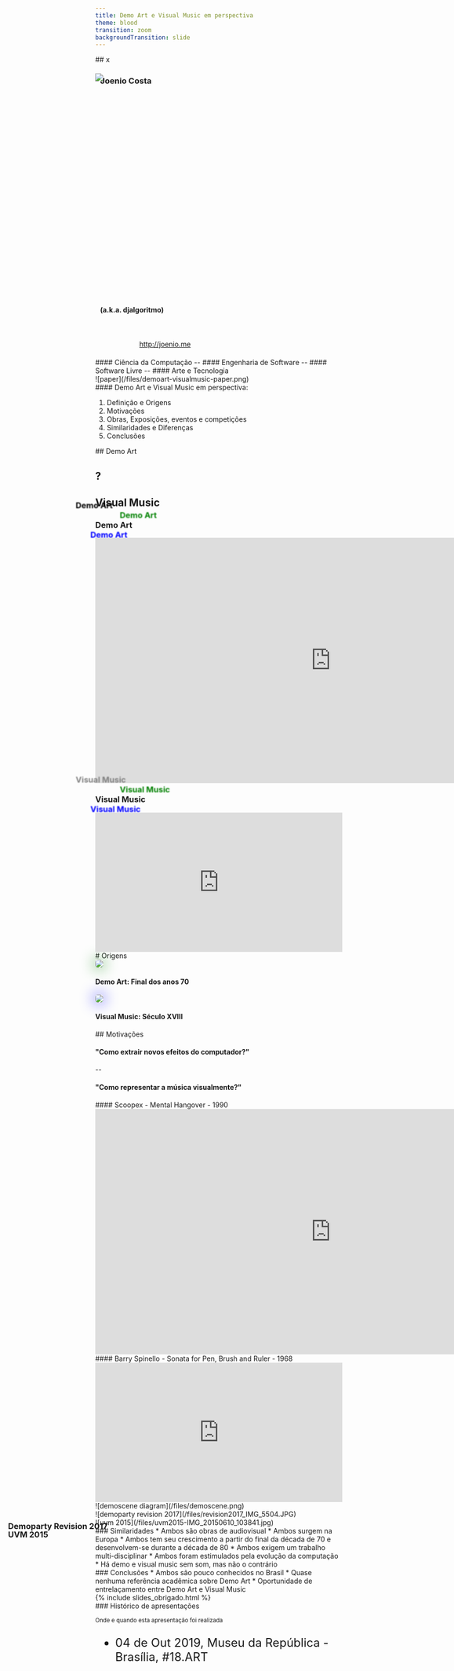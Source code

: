 ```yaml
---
title: Demo Art e Visual Music em perspectiva
theme: blood
transition: zoom
backgroundTransition: slide
---
```


<section data-background-image="/files/demoart-visualmusic.png">
## x
</section>

<section data-background-image="/files/demoart-visualmusic/normanmclaren-lineshorizontal.png">
<div style="position:relative; width: 500px; height: 600px; float:left">
<h3 style="position:absolute; text-align: center; margin:25px 10px; padding:0; z-index:100">Joenio Costa</h3>
<img style="position:absolute; left:0; top:20px" src="/files/bioborgs/bioborgs-album-04-djalgoritmo.jpg" />
<h4 style="position:absolute; text-align: center; margin:10px 10px; padding:0; z-index:100; bottom:80px">(a.k.a. djalgoritmo)</h4>
<a style="position:absolute; z-index:100; bottom:20px; left:10px; margin:0 80px" href="http://joenio.me">http://joenio.me</a>
</div>
<div>
#### Ciência da Computação
--
#### Engenharia de Software
--
#### Software Livre
--
#### Arte e Tecnologia
</div>
</section>

<section data-background-color="white">
![paper](/files/demoart-visualmusic-paper.png)
</section>

<section data-background-image="/files/demoart-visualmusic/barryspinello-sonataforpenbrushandruler.png">
#### Demo Art e Visual Music em perspectiva:

1. Definição e Origens
1. Motivações
1. Obras, Exposições, eventos e competições
1. Similaridades e Diferenças
1. Conclusões
</section>

<section data-background-image="/files/demoart-visualmusic/baerbelneubauer-algorithmen.png">
## Demo Art

# ?

## Visual Music
</section>

<section data-background-image="/files/demoart-visualmusic/scottpagano-parksonfire_2.png">
<h3 style="text-shadow: 60px 50px 2px red,  -10px 20px 2px blue,  50px -20px 2px green, -40px -40px 2px black">Demo Art</h3>
<iframe width="960px" height="500px" src="https://www.youtube.com/embed/Ct_tMWjniLk" frameborder="0" allow="accelerometer; autoplay; encrypted-media; gyroscope; picture-in-picture" allowfullscreen></iframe>
</section>

<section data-background-image="/files/demoart-visualmusic/joaopedrooliveira-tesseract_2.png">
<h3 style="text-shadow: 60px 50px 2px red,  -10px 20px 2px blue,  50px -20px 2px green, -40px -40px 2px gray">Visual Music</h3>
<div style="padding:56.25% 0 0 0;position:relative;"><iframe src="https://player.vimeo.com/video/2388735?color=ffffff&title=0&byline=0&portrait=0" style="position:absolute;top:0;left:0;width:100%;height:100%;" frameborder="0" allow="autoplay; fullscreen" allowfullscreen></iframe></div><script src="https://player.vimeo.com/api/player.js"></script>
</section>

<section data-background-image="/files/demoart-visualmusic/charlesdockum-mobilcolorperformancefilm.png">
# Origens
</section>

<section data-background-color="MediumSeaGreen">
<img style="box-shadow:0 0 30px green; border-radius:5px" src="/files/giphy-computer-80s.gif" />
<!-- fonte gif: https://giphy.com/gifs/c64-varundo-l0NwPdduX7IL1rS1i -->

#### Demo Art: Final dos anos 70
</section>

<section data-background-color="SlateBlue">
<img style="box-shadow:0 0 30px blue; border-radius:5px" src="/files/ocular_organ.jpg" />
<!-- fonte imagem: https://en.wikipedia.org/wiki/Color_organ -->

#### Visual Music: Século XVIII
</section>

<section data-background-image="/files/demoart-visualmusic/farbrausch-debris_1.png">
## Motivações

#### "Como extrair novos efeitos do computador?"
--
#### "Como representar a música visualmente?"
</section>

<section data-background-image="/files/demoart-visualmusic/joaopedrooliveira-petals_1.png">
#### Scoopex - Mental Hangover - 1990

<iframe width="960px" height="500px" src="https://www.youtube.com/embed/zR9a4vTuuoo?start=105" frameborder="0" allow="accelerometer; autoplay; encrypted-media; gyroscope; picture-in-picture" allowfullscreen></iframe>
</section>

<section data-background-image="/files/demoart-visualmusic/scoopex-mentalhangover.png">
#### Barry Spinello - Sonata for Pen, Brush and Ruler - 1968

<div style="padding:56.25% 0 0 0;position:relative;"><iframe src="https://player.vimeo.com/video/123374027?color=ffffff&title=0&byline=0&portrait=0" style="position:absolute;top:0;left:0;width:100%;height:100%;" frameborder="0" allow="autoplay; fullscreen" allowfullscreen></iframe></div><script src="https://player.vimeo.com/api/player.js"></script>
</section>

<section data-background-color="white">
![demoscene diagram](/files/demoscene.png)
</section>

<section data-background-image="/files/demoart-visualmusic/kewlers-glitch_1.png">
<h3 style="z-index:100; position:absolute; left:50px">Demoparty Revision 2017</h3>
![demoparty revision 2017](/files/revision2017_IMG_5504.JPG)
</section>

<section data-background-image="/files/demoart-visualmusic/quite-ambience_1.png">
<h3 style="z-index:100; position:absolute; left:50px">UVM 2015</h3>
![uvm 2015](/files/uvm2015-IMG_20150610_103841.jpg)
</section>

<section data-background-image="/files/demoart-visualmusic/maryellenbute-dada.png">
### Similaridades
* Ambos são obras de audiovisual
* Ambos surgem na Europa
* Ambos tem seu crescimento a partir do final da década de 70 e desenvolvem-se durante a década de 80
* Ambos exigem um trabalho multi-disciplinar
* Ambos foram estimulados pela evolução da computação
* Há demo e visual music sem som, mas não o contrário
</section>

<section data-background-image="/files/demoart-visualmusic/normanmclaren-blinkityblank.png">
### Conclusões
* Ambos são pouco conhecidos no Brasil
* Quase nenhuma referência acadêmica sobre Demo Art
* Oportunidade de entrelaçamento entre Demo Art e Visual Music
</section>

<section data-background="#c4a000" data-background-transition="slide">
<section>
{% include slides_obrigado.html %}
</section>
<section>
### Histórico de apresentações

<small>Onde e quando esta apresentação foi realizada</small>

<ul style="font-size: 24px">
  <li>04 de Out 2019, Museu da República - Brasília, #18.ART</li>
</ul>
</section>
</section>
